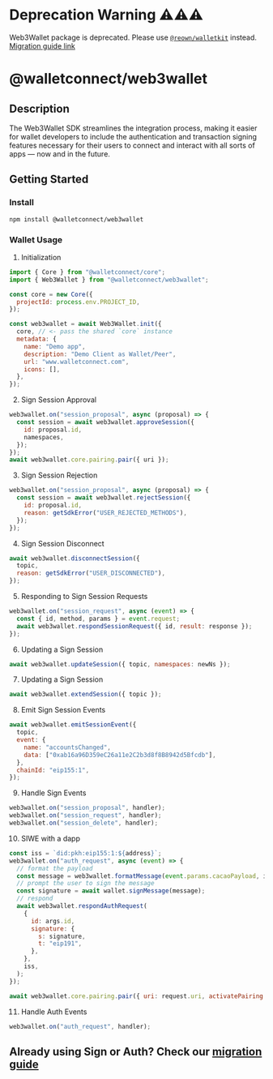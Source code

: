# Deprecation Warning ⚠️⚠️⚠️

Web3Wallet package is deprecated. Please use [`@reown/walletkit`](https://github.com/reown-com/reown-walletkit-js) instead. [Migration guide link](https://docs.reown.com/walletkit/upgrade/from-web3wallet-web)

# @walletconnect/web3wallet

## Description

The Web3Wallet SDK streamlines the integration process, making it easier for wallet developers to include the authentication and transaction signing features necessary for their users to connect and interact with all sorts of apps — now and in the future.

## Getting Started

### Install

```
npm install @walletconnect/web3wallet
```

### Wallet Usage

1. Initialization

```javascript
import { Core } from "@walletconnect/core";
import { Web3Wallet } from "@walletconnect/web3wallet";

const core = new Core({
  projectId: process.env.PROJECT_ID,
});

const web3wallet = await Web3Wallet.init({
  core, // <- pass the shared `core` instance
  metadata: {
    name: "Demo app",
    description: "Demo Client as Wallet/Peer",
    url: "www.walletconnect.com",
    icons: [],
  },
});
```

2. Sign Session Approval

```javascript
web3wallet.on("session_proposal", async (proposal) => {
  const session = await web3wallet.approveSession({
    id: proposal.id,
    namespaces,
  });
});
await web3wallet.core.pairing.pair({ uri });
```

3. Sign Session Rejection

```javascript
web3wallet.on("session_proposal", async (proposal) => {
  const session = await web3wallet.rejectSession({
    id: proposal.id,
    reason: getSdkError("USER_REJECTED_METHODS"),
  });
});
```

4. Sign Session Disconnect

```javascript
await web3wallet.disconnectSession({
  topic,
  reason: getSdkError("USER_DISCONNECTED"),
});
```

5. Responding to Sign Session Requests

```javascript
web3wallet.on("session_request", async (event) => {
  const { id, method, params } = event.request;
  await web3wallet.respondSessionRequest({ id, result: response });
});
```

6. Updating a Sign Session

```javascript
await web3wallet.updateSession({ topic, namespaces: newNs });
```

7. Updating a Sign Session

```javascript
await web3wallet.extendSession({ topic });
```

8. Emit Sign Session Events

```javascript
await web3wallet.emitSessionEvent({
  topic,
  event: {
    name: "accountsChanged",
    data: ["0xab16a96D359eC26a11e2C2b3d8f8B8942d5Bfcdb"],
  },
  chainId: "eip155:1",
});
```

9. Handle Sign Events

```javascript
web3wallet.on("session_proposal", handler);
web3wallet.on("session_request", handler);
web3wallet.on("session_delete", handler);
```

10. SIWE with a dapp

```javascript
const iss = `did:pkh:eip155:1:${address}`;
web3wallet.on("auth_request", async (event) => {
  // format the payload
  const message = web3wallet.formatMessage(event.params.cacaoPayload, iss);
  // prompt the user to sign the message
  const signature = await wallet.signMessage(message);
  // respond
  await web3wallet.respondAuthRequest(
    {
      id: args.id,
      signature: {
        s: signature,
        t: "eip191",
      },
    },
    iss,
  );
});

await web3wallet.core.pairing.pair({ uri: request.uri, activatePairing: true });
```

11. Handle Auth Events

```javascript
web3wallet.on("auth_request", handler);
```

## Already using Sign or Auth? Check our [migration guide](https://github.com/oxygenium-network/web-examples/tree/main/wallets/react-web3wallet#migrate-from-sign-client-to-web3wallet)
